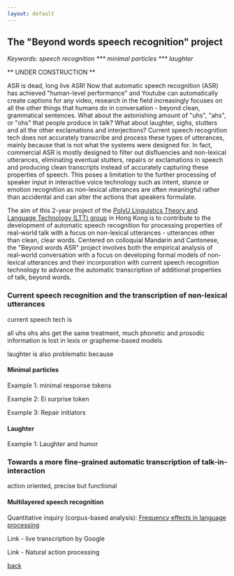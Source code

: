 ```yaml
---
layout: default
---
```


## The "Beyond words speech recognition" project

 <i> Keywords: speech recognition *** minimal particles *** laughter </i>

** UNDER CONSTRUCTION **

ASR is dead, long live ASR! Now that automatic speech recognition (ASR) has achieved "human-level performance" and Youtube can automatically create captions for any video, research in the field increasingly focuses on all the other things that humans do in conversation - beyond clean, grammatical sentences. What about the astonishing amount of "uhs", "ahs", or "ohs" that people produce in talk? What about laughter, sighs, stutters and all the other exclamations and interjections? Current speech recognition tech does not accurately transcribe and process these types of utterances, mainly because that is not what the systems were designed for. In fact, commercial ASR is mostly designed to filter out disfluencies and non-lexical utterances, eliminating eventual stutters, repairs or exclamations in speech and producing clean transcripts instead of accurately capturing these properties of speech. This poses a limitation to the further processing of speaker input in interactive voice technology such as intent, stance or emotion recognition as non-lexical utterances are often meaningful rather than accidental and can alter the actions that speakers formulate.

The aim of this 2-year project of the <a href="http://llt.cbs.polyu.edu.hk/">PolyU Linguistics Theory and Language Technology (LTT) group</a> in Hong Kong is to contribute to the development of automatic speech recognition for processing properties of real-world talk with a focus on non-lexical utterances - utterances other than clean, clear words. Centered on colloquial Mandarin and Cantonese, the "Beyond words ASR" project involves both the empirical analysis of real-world conversation with a focus on developing formal models of non-lexical utterances and their incorporation with current speech recognition technology to advance the automatic transcription of additional properties of talk, beyond words.


### Current speech recognition and the transcription of non-lexical utterances

current speech tech is

all uhs ohs ahs get the same treatment, much phonetic and prosodic information is lost in lexis or grapheme-based models

laughter is also problematic because
 
#### Minimal particles

Example 1: minimal response tokens

Example 2: Ei surprise token

Example 3: Repair initiators

#### Laughter

Example 1: Laughter and humor

### Towards a more fine-grained automatic transcription of talk-in-interaction

action oriented, precise but functional

#### Multilayered speech recognition

Quantitative inquiry (corpus-based analysis):
<a href="https://www.cambridge.org/core/journals/studies-in-second-language-acquisition/article/frequency-effects-in-language-processing/C4A2C08A0900E306078B9819D7ABF428
">Frequency effects in language processing</a> 

Link - live transcription by Google

Link - Natural action processing

[back](./)
